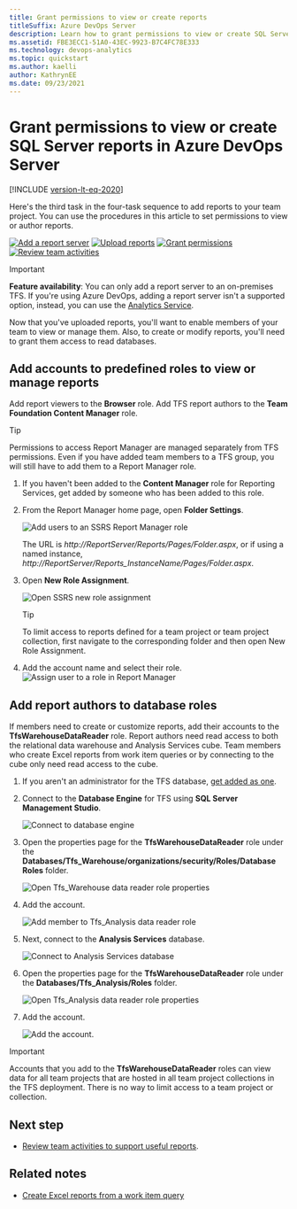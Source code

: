 ```yaml
---
title: Grant permissions to view or create reports 
titleSuffix: Azure DevOps Server
description: Learn how to grant permissions to view or create SQL Server reports configured to support Azure DevOps Server.
ms.assetid: FBE3ECC1-51A0-43EC-9923-B7C4FC78E333  
ms.technology: devops-analytics
ms.topic: quickstart
ms.author: kaelli
author: KathrynEE
ms.date: 09/23/2021
---
```


# Grant permissions to view or create SQL Server reports in Azure DevOps Server

[!INCLUDE [version-lt-eq-2020](../../includes/version-lt-eq-2020.md)]

Here's the third task in the four-task sequence to add reports to your team project. You can use the procedures in this article to set permissions to view or author reports.  

[![Add a report server](media/step-1-add-a-report-server.png)](add-a-report-server.md)
[![Upload reports](media/step-2-upload-reports.png)](upload-reports.md)
[![Grant permissions](media/step-3-grant-permissions.png)](grant-permissions-to-reports.md) 
[![Review team activities](media/step-4-review-team-activities.png)](review-team-activities-for-useful-reports.md)

> [!IMPORTANT]
>**Feature availability**: You can only add a report server to an on-premises TFS. If you're using Azure DevOps, adding a report server isn't a supported option, instead, you can use the [Analytics Service](../powerbi/what-is-analytics.md?toc=/azure/devops/report/toc.json&bc=/azure/devops/report/breadcrumb/toc.json).


Now that you've uploaded reports, you'll want to enable members of your team to view or manage them. Also, to create or modify reports, you'll need to grant them access to read databases. 

## Add accounts to predefined roles to view or manage reports
Add report viewers to the **Browser** role. Add TFS report authors to the **Team Foundation Content Manager** role.

> [!TIP]    
> Permissions to access Report Manager are managed separately from TFS permissions. Even if you have added team members to a TFS group, you will still have to add them to a Report Manager role.  

1. If you haven't been added to the **Content Manager** role for Reporting Services, get added by someone who has been added to this role.  

2. From the Report Manager home page, open **Folder Settings**.  

	![Add users to an SSRS Report Manager role](media/IC665038.png)  

	The URL is *http://ReportServer/Reports/Pages/Folder.aspx*, or if using a named instance, *http://ReportServer/Reports_InstanceName/Pages/Folder.aspx*.

3. Open **New Role Assignment**.  

	![Open SSRS new role assignment](media/IC665039.png)

	> [!TIP]    
	> To limit access to reports defined for a team project or team project collection, first navigate to the corresponding folder and then open New Role Assignment.  

 
4. Add the account name and select their role. 
 ![Assign user to a role in Report Manager](media/IC665040.png)

## Add report authors to database roles

If members need to create or customize reports, add their accounts to the **TfsWarehouseDataReader** role. Report authors need read access to both the relational data warehouse and Analysis Services cube. Team members who create Excel reports from work item queries or by connecting to the cube only need read access to the cube. 

1. If you aren't an administrator for the TFS database, [get added as one](/azure/devops/server/admin/add-administrator). 

2. Connect to the **Database Engine** for TFS using **SQL Server Management Studio**.

	![Connect to database engine](media/IC665041.png)

3. Open the properties page for the **TfsWarehouseDataReader** role under the **Databases/Tfs_Warehouse/organizations/security/Roles/Database Roles** folder.  

	![Open Tfs_Warehouse data reader role properties](media/IC665042.png)

4. Add the account.  

	![Add member to Tfs_Analysis data reader role](media/IC665043.png)

5. Next, connect to the **Analysis Services** database.  

	![Connect to Analysis Services database](media/IC665044.png)

6. Open the properties page for the **TfsWarehouseDataReader** role under the **Databases/Tfs_Analysis/Roles** folder.  

	![Open Tfs_Analysis data reader role properties](media/IC665045.png)

7. Add the account.  

	![Add the account.](media/IC665046.png)

> [!IMPORTANT]  
> Accounts that you add to the **TfsWarehouseDataReader** roles can view data for all team projects that are hosted in all team project collections in the TFS deployment. There is no way to limit access to a team project or collection.  


## Next step
 
- [Review team activities to support useful reports](review-team-activities-for-useful-reports.md).


## Related notes
 
- [Create Excel reports from a work item query](create-status-and-trend-excel-reports.md)  

    


